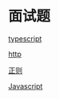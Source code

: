 # 面试题

[typescript](https://github.com/xin113726/interview/issues/1)

[http](https://github.com/xin113726/interview/issues/2)

[正则](https://github.com/xin113726/interview/issues/3)

[Javascript](https://github.com/xin113726/interview/issues/4)
